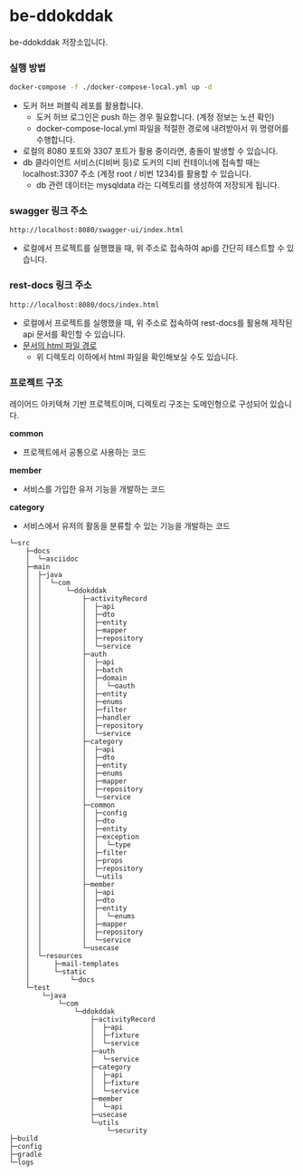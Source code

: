 # be-ddokddak
be-ddokddak 저장소입니다.

### 실행 방법
```bash
docker-compose -f ./docker-compose-local.yml up -d
```
- 도커 허브 퍼블릭 레포를 활용합니다. 
  - 도커 허브 로그인은 push 하는 경우 필요합니다. (계정 정보는 노션 확인)
  - docker-compose-local.yml 파일을 적절한 경로에 내려받아서 위 명령어를 수행합니다.
- 로컬의 8080 포트와 3307 포트가 활용 중이라면, 충돌이 발생할 수 있습니다.
- db 클라이언트 서비스(디비버 등)로 도커의 디비 컨테이너에 접속할 때는 localhost:3307 주소 (계정 root / 비번 1234)를 활용할 수 있습니다.
  - db 관련 데이터는 mysqldata 라는 디렉토리를 생성하여 저장되게 됩니다.

### swagger 링크 주소
```
http://localhost:8080/swagger-ui/index.html
```
- 로컬에서 프로젝트를 실행했을 때, 위 주소로 접속하여 api를 간단히 테스트할 수 있습니다.

### rest-docs 링크 주소
```
http://localhost:8080/docs/index.html
```
- 로컬에서 프로젝트를 실행했을 때, 위 주소로 접속하여 rest-docs를 활용해 제작된 api 문서를 확인할 수 있습니다.
- [문서의 html 파일 경로](./src/main/resources/static/docs)
  - 위 디렉토리 이하에서 html 파일을 확인해보실 수도 있습니다.

### 프로젝트 구조
레이어드 아키텍쳐 기반 프로젝트이며, 디렉토리 구조는 도메인형으로 구성되어 있습니다.

**common**
- 프로젝트에서 공통으로 사용하는 코드
 
**member**
- 서비스를 가입한 유저 기능을 개발하는 코드

**category**
- 서비스에서 유저의 활동을 분류할 수 있는 기능을 개발하는 코드

```
└─src
    ├─docs
    │  └─asciidoc
    ├─main
    │  ├─java
    │  │  └─com
    │  │      └─ddokddak
    │  │          ├─activityRecord
    │  │          │  ├─api
    │  │          │  ├─dto
    │  │          │  ├─entity
    │  │          │  ├─mapper
    │  │          │  ├─repository
    │  │          │  └─service
    │  │          ├─auth
    │  │          │  ├─api
    │  │          │  ├─batch
    │  │          │  ├─domain
    │  │          │  │  └─oauth
    │  │          │  ├─entity
    │  │          │  ├─enums
    │  │          │  ├─filter
    │  │          │  ├─handler
    │  │          │  ├─repository
    │  │          │  └─service
    │  │          ├─category
    │  │          │  ├─api
    │  │          │  ├─dto
    │  │          │  ├─entity
    │  │          │  ├─enums
    │  │          │  ├─mapper
    │  │          │  ├─repository
    │  │          │  └─service
    │  │          ├─common
    │  │          │  ├─config
    │  │          │  ├─dto
    │  │          │  ├─entity
    │  │          │  ├─exception
    │  │          │  │  └─type
    │  │          │  ├─filter
    │  │          │  ├─props
    │  │          │  ├─repository
    │  │          │  └─utils
    │  │          ├─member
    │  │          │  ├─api
    │  │          │  ├─dto
    │  │          │  ├─entity
    │  │          │  │  └─enums
    │  │          │  ├─mapper
    │  │          │  ├─repository
    │  │          │  └─service
    │  │          └─usecase
    │  └─resources
    │      ├─mail-templates
    │      └─static
    │          └─docs
    └─test
        └─java
            └─com
                └─ddokddak
                    ├─activityRecord
                    │  ├─api
                    │  ├─fixture
                    │  └─service
                    ├─auth
                    │  └─service
                    ├─category
                    │  ├─api
                    │  ├─fixture
                    │  └─service
                    ├─member
                    │  └─api
                    ├─usecase
                    └─utils
                        └─security
├─build
├─config
├─gradle
└─logs
```
